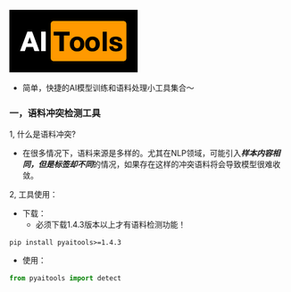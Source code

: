 

<!--https://www.miniits.com/logo.html-->

![](./img/MiniLogo.png)


* 简单，快捷的AI模型训练和语料处理小工具集合～





### 一，语料冲突检测工具

1, 什么是语料冲突?

* 在很多情况下，语料来源是多样的。尤其在NLP领域，可能引入***样本内容相同，但是标签却不同***的情况，如果存在这样的冲突语料将会导致模型很难收敛。



2, 工具使用：


* 下载：
	* 必须下载1.4.3版本以上才有语料检测功能！

```shell
pip install pyaitools>=1.4.3
```



* 使用：

```python
from pyaitools import detect
```









